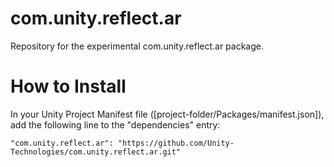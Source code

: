 # com.unity.reflect.ar
Repository for the experimental com.unity.reflect.ar package.

# How to Install

In your Unity Project Manifest file ([project-folder/Packages/manifest.json]), add the following line to the "dependencies" entry:

    "com.unity.reflect.ar": "https://github.com/Unity-Technologies/com.unity.reflect.ar.git"
